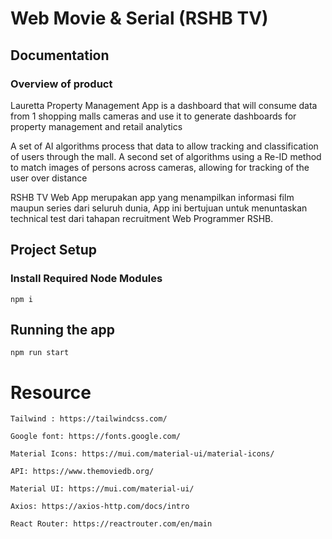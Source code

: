 # Web Movie & Serial (RSHB TV)

## Documentation

### Overview of product

Lauretta Property Management App is a dashboard that will consume data from 1 shopping malls cameras and use it to generate dashboards for property management and retail analytics

A set of AI algorithms process that data to allow tracking and classification of users through the mall.
A second set of algorithms using a Re-ID method to match images of persons across cameras, allowing for tracking of the user over distance

RSHB TV Web App merupakan app yang menampilkan informasi film maupun series dari seluruh dunia, App ini bertujuan untuk menuntaskan technical test dari tahapan recruitment Web Programmer RSHB.

## Project Setup

### Install Required Node Modules

```
npm i
```

## Running the app

```
npm run start
```

# Resource

    Tailwind : https://tailwindcss.com/

    Google font: https://fonts.google.com/

    Material Icons: https://mui.com/material-ui/material-icons/

    API: https://www.themoviedb.org/

    Material UI: https://mui.com/material-ui/

    Axios: https://axios-http.com/docs/intro

    React Router: https://reactrouter.com/en/main
